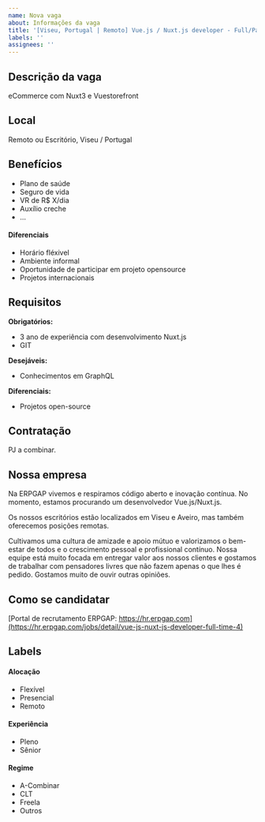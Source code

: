 ```yaml
---
name: Nova vaga
about: Informações da vaga
title: '[Viseu, Portugal | Remoto] Vue.js / Nuxt.js developer - Full/Part Time (min 30h/semana) @ {erpgap}'
labels: ''
assignees: ''
---
```


<!-- POR FAVOR, SÓ POSTE SE A VAGA FOR PARA TRABALHAR COM VUE.JS OU TECNOLOGIAS DO ECOSSISTEMA! -->

## Descrição da vaga

eCommerce com Nuxt3 e Vuestorefront

## Local

Remoto ou Escritório, Viseu / Portugal
## Benefícios

- Plano de saúde
- Seguro de vida
- VR de R$ X/dia
- Auxílio creche
- ...

#### Diferenciais

- Horário fléxivel
- Ambiente informal
- Oportunidade de participar em projeto opensource
- Projetos internacionais

## Requisitos

**Obrigatórios:**
- 3 ano de experiência com desenvolvimento Nuxt.js
- GIT

**Desejáveis:**
- Conhecimentos em GraphQL

**Diferenciais:**
- Projetos open-source

## Contratação

PJ a combinar.

## Nossa empresa

Na ERPGAP vivemos e respiramos código aberto e inovação contínua. No momento, estamos procurando um desenvolvedor Vue.js/Nuxt.js.

Os nossos escritórios estão localizados em Viseu e Aveiro, mas também oferecemos posições remotas.

Cultivamos uma cultura de amizade e apoio mútuo e valorizamos o bem-estar de todos e o crescimento pessoal e profissional contínuo. Nossa equipe está muito focada em entregar valor aos nossos clientes e gostamos de trabalhar com pensadores livres que não fazem apenas o que lhes é pedido. Gostamos muito de ouvir outras opiniões.


## Como se candidatar

[Portal de recrutamento ERPGAP: https://hr.erpgap.com](https://hr.erpgap.com/jobs/detail/vue-js-nuxt-js-developer-full-time-4)

## Labels
<!-- retire os labels que não fazem sentido à vaga -->

#### Alocação
- Flexível
- Presencial
- Remoto

#### Experiência
- Pleno
- Sênior

#### Regime
- A-Combinar
- CLT
- Freela
- Outros
